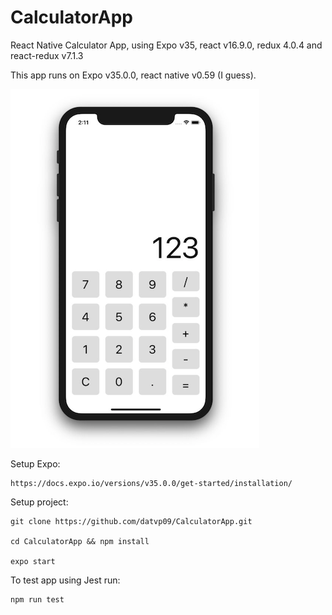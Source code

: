 # CalculatorApp
React Native Calculator App, using Expo v35, react v16.9.0, redux 4.0.4 and react-redux v7.1.3

This app runs on Expo v35.0.0, react native v0.59 (I guess).

![Screenshot](Demo.png)

Setup Expo:
```
https://docs.expo.io/versions/v35.0.0/get-started/installation/
```
Setup project:
```
git clone https://github.com/datvp09/CalculatorApp.git

cd CalculatorApp && npm install

expo start
```
To test app using Jest run:
```
npm run test
```
